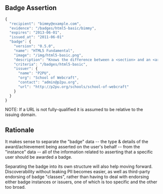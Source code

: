 ## Badge Assertion
```javascript
{
  "recipient": "bimmy@example.com",
  "evidence": "/badges/html5-basic/bimmy",
  "expires": "2013-06-01",
  "issued_at": "2011-06-01"
  "badge": {
    "version": "0.5.0",
    "name": "HTML5 Fundamental",
    "image": "/img/html5-basic.png",
    "description": "Knows the difference between a <section> and an <article>",
    "criteria": "/badges/html5-basic",
    "issuer": {
      "name": "P2PU",
      "org": "School of Webcraft",
      "contact": "admin@p2pu.org",
      "url": "http://p2pu.org/schools/school-of-webcraft"
    }
  }
}
```
NOTE: If a URL is not fully-qualified it is assumed to be relative to the issuing domain.

## Rationale
It makes sense to separate the "badge" data -- the type & details of the
award/achievement being asserted on the user's behalf -- from the "instance"
data -- all of the information related to asserting that a specific user
should be awarded a badge.

Separating the badge into its own structure will also help moving forward.
Discoverability without leaking PII becomes easier, as well as third-party
endorsing of badge "classes", rather than having to deal with endorsing either
badge instances or issuers, one of which is too specific and the other too
broad.

